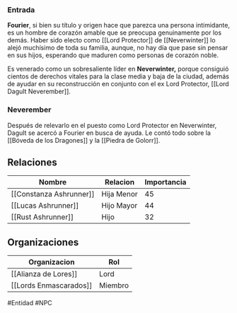 
### Entrada
**Fourier**, si bien su título y origen hace que parezca una persona intimidante, es un hombre de corazón amable que se preocupa genuinamente por los demás. Haber sido electo como [[Lord Protector]] de [[Neverwinter]] lo alejó muchísimo de toda su familia, aunque, no hay día que pase sin pensar en sus hijos, esperando que maduren como personas de corazón noble.

Es venerado como un sobresaliente líder en **Neverwinter,** porque consiguió cientos de derechos vitales para la clase media y baja de la ciudad, además de ayudar en su reconstrucción en conjunto con el ex Lord Protector, [[Lord Dagult Neverember]].

### Neverember
Después de relevarlo en el puesto como Lord Protector en Neverwinter, Dagult se acercó a Fourier en busca de ayuda. Le contó todo sobre la [[Bóveda de los Dragones]] y la [[Piedra de Golorr]].

## Relaciones

| Nombre                  | Relacion   | Importancia |
| ----------------------- | ---------- | ----------- |
| [[Constanza Ashrunner]] | Hija Menor | 45          |
| [[Lucas Ashrunner]]     | Hijo Mayor | 44          |
| [[Rust Ashrunner]]      | Hijo       | 32            |


## Organizaciones


| Organizacion           | Rol    |
| ---------------------- | ------ |
| [[Alianza de Lores]]   | Lord   |
| [[Lords Enmascarados]] | Miembro |


#Entidad #NPC